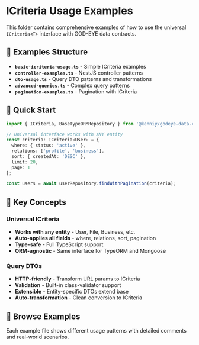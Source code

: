 # ICriteria Usage Examples

This folder contains comprehensive examples of how to use the universal `ICriteria<T>` interface with GOD-EYE data contracts.

## 📁 Examples Structure

- **`basic-icriteria-usage.ts`** - Simple ICriteria examples
- **`controller-examples.ts`** - NestJS controller patterns  
- **`dto-usage.ts`** - Query DTO patterns and transformations
- **`advanced-queries.ts`** - Complex query patterns
- **`pagination-examples.ts`** - Pagination with ICriteria

## 🚀 Quick Start

```typescript
import { ICriteria, BaseTypeORMRepository } from '@kenniy/godeye-data-contracts';

// Universal interface works with ANY entity
const criteria: ICriteria<User> = {
  where: { status: 'active' },
  relations: ['profile', 'business'],
  sort: { createdAt: 'DESC' },
  limit: 20,
  page: 1
};

const users = await userRepository.findWithPagination(criteria);
```

## 🎯 Key Concepts

### Universal ICriteria
- **Works with any entity** - User, File, Business, etc.
- **Auto-applies all fields** - where, relations, sort, pagination
- **Type-safe** - Full TypeScript support
- **ORM-agnostic** - Same interface for TypeORM and Mongoose

### Query DTOs
- **HTTP-friendly** - Transform URL params to ICriteria
- **Validation** - Built-in class-validator support  
- **Extensible** - Entity-specific DTOs extend base
- **Auto-transformation** - Clean conversion to ICriteria

## 📖 Browse Examples

Each example file shows different usage patterns with detailed comments and real-world scenarios.